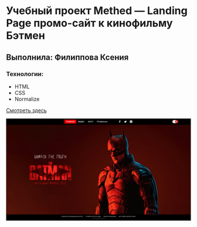 # Учебный проект Methed — Landing Page промо-сайт к кинофильму Бэтмен

## Выполнила: Филиппова Ксения

### Технологии:

- HTML
- CSS
- Normalize

[Смотреть здесь](https://riva-sm.github.io/batman/)

![ux-ui](/index.jpg)
